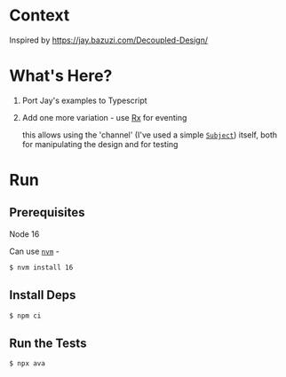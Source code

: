# Context

Inspired by https://jay.bazuzi.com/Decoupled-Design/

# What's Here?

1. Port Jay's examples to Typescript
2. Add one more variation - use [Rx](https://reactivex.io/intro.html) for eventing

   this allows using the 'channel' (I've used a simple [`Subject`](https://reactivex.io/documentation/subject.html)) itself, both for manipulating the design and for testing

# Run

## Prerequisites

Node 16

Can use [`nvm`](https://github.com/nvm-sh/nvm) -

```sh
$ nvm install 16
```

## Install Deps

```sh
$ npm ci
```

## Run the Tests

```sh
$ npx ava
```
